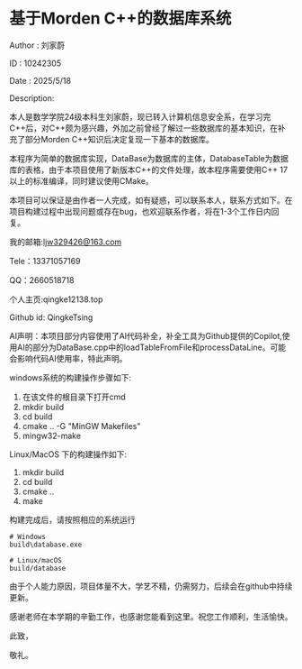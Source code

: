 # 基于Morden C++的数据库系统

Author : 刘家蔚

ID :  10242305

Date : 2025/5/18

Description:

本人是数学学院24级本科生刘家蔚，现已转入计算机信息安全系，在学习完C++后，对C++颇为感兴趣，外加之前曾经了解过一些数据库的基本知识，在补充了部分Morden C++知识后决定复现一下基本的数据库。

本程序为简单的数据库实现，DataBase为数据库的主体，DatabaseTable为数据库的表格，由于本项目使用了新版本C++的文件处理，故本程序需要使用C++ 17 以上的标准编译，同时建议使用CMake。

本项目可以保证是由作者一人完成，如有疑惑，可以联系本人，联系方式如下。在项目构建过程中出现问题或存在bug，也欢迎联系作者，将在1-3个工作日内回复。

我的邮箱:ljw329426@163.com

Tele：13371057169

QQ：2660518718

个人主页:qingke12138.top

Github id: QingkeTsing

AI声明：本项目部分内容使用了AI代码补全，补全工具为Github提供的Copilot,使用AI的部分为DataBase.cpp中的loadTableFromFile和processDataLine。可能会影响代码AI使用率，特此声明。

windows系统的构建操作步骤如下:
1. 在该文件的根目录下打开cmd
2. mkdir build
3. cd build
4. cmake .. -G "MinGW Makefiles"
5. mingw32-make

Linux/MacOS 下的构建操作如下:
1. mkdir build
2. cd build
3. cmake ..
4. make

构建完成后，请按照相应的系统运行
```
# Windows
build\database.exe

# Linux/macOS
build/database
```


由于个人能力原因，项目体量不大，学艺不精，仍需努力，后续会在github中持续更新。

感谢老师在本学期的辛勤工作，也感谢您能看到这里。祝您工作顺利，生活愉快。

此致，

敬礼。